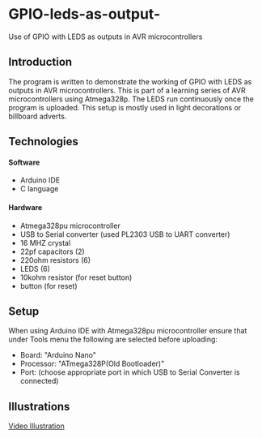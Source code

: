 # GPIO-leds-as-output-
Use of GPIO with LEDS as outputs in AVR microcontrollers

## Introduction
The program is written to demonstrate the working of GPIO with LEDS as outputs in AVR microcontrollers. This is part of a learning series of AVR microcontrollers using Atmega328p.
The LEDS run continuously once the program is uploaded. This setup is mostly used in light decorations or billboard adverts.

## Technologies
#### Software
* Arduino IDE
* C language

#### Hardware
* Atmega328pu microcontroller
* USB to Serial converter (used PL2303 USB to UART converter)
* 16 MHZ crystal
* 22pf capacitors (2)
* 220ohm resistors (6)
* LEDS (6)
* 10kohm resistor (for reset button)
* button (for reset)

## Setup
When using Arduino IDE with Atmega328pu microcontroller ensure that under Tools menu the following are selected before uploading:
* Board: "Arduino Nano"
* Processor: "ATmega328P(Old Bootloader)"
* Port: (choose appropriate port in which USB to Serial Converter is connected)

## Illustrations
<a href="https://drive.google.com/file/d/1-IghNFaXhAVrmHmeBZm5L8p0JnFWhH_G/view?usp=sharing" title="Video">Video Illustration</a>
